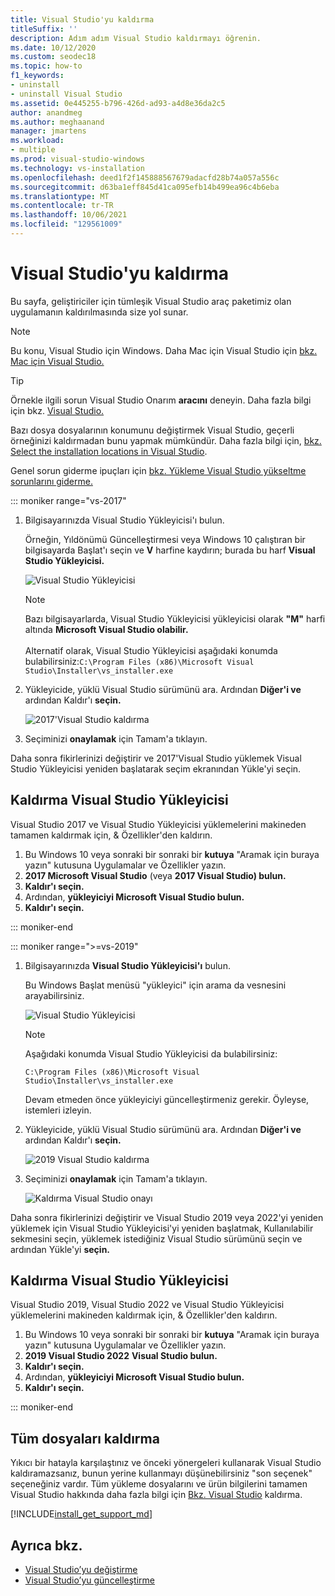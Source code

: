 ```yaml
---
title: Visual Studio'yu kaldırma
titleSuffix: ''
description: Adım adım Visual Studio kaldırmayı öğrenin.
ms.date: 10/12/2020
ms.custom: seodec18
ms.topic: how-to
f1_keywords:
- uninstall
- uninstall Visual Studio
ms.assetid: 0e445255-b796-426d-ad93-a4d8e36da2c5
author: anandmeg
ms.author: meghaanand
manager: jmartens
ms.workload:
- multiple
ms.prod: visual-studio-windows
ms.technology: vs-installation
ms.openlocfilehash: deed1f2f145888567679adacfd28b74a057a556c
ms.sourcegitcommit: d63ba1eff845d41ca095efb14b499ea96c4b6eba
ms.translationtype: MT
ms.contentlocale: tr-TR
ms.lasthandoff: 10/06/2021
ms.locfileid: "129561009"
---
```

# <a name="uninstall-visual-studio"></a>Visual Studio'yu kaldırma

Bu sayfa, geliştiriciler için tümleşik Visual Studio araç paketimiz olan uygulamanın kaldırılmasında size yol sunar.

> [!NOTE]
> Bu konu, Visual Studio için Windows. Daha Mac için Visual Studio için [bkz. Mac için Visual Studio.](/visualstudio/mac/uninstall)

> [!TIP]
> Örnekle ilgili sorun Visual Studio Onarım **aracını** deneyin. Daha fazla bilgi için bkz. [Visual Studio.](../install/repair-visual-studio.md) 
>
> Bazı dosya dosyalarının konumunu değiştirmek Visual Studio, geçerli örneğinizi kaldırmadan bunu yapmak mümkündür. Daha fazla bilgi için, [bkz. Select the installation locations in Visual Studio](../install/change-installation-locations.md).
>
> Genel sorun giderme ipuçları için [bkz. Yükleme Visual Studio yükseltme sorunlarını giderme.](../install/troubleshooting-installation-issues.md)

::: moniker range="vs-2017"

1. Bilgisayarınızda Visual Studio Yükleyicisi'ı bulun.

     Örneğin, Yıldönümü Güncelleştirmesi veya Windows 10 çalıştıran bir bilgisayarda  Başlat'ı seçin ve **V** harfine kaydırın; burada bu harf **Visual Studio Yükleyicisi.**

     ![Visual Studio Yükleyicisi](media/locate-the-visual-studio-installer.png "Microsoft Visual Studio Yükleyicisini bulma")

   > [!NOTE]
   > Bazı bilgisayarlarda, Visual Studio Yükleyicisi yükleyicisi olarak **"M"** harfi altında **Microsoft Visual Studio olabilir.**<br/><br/> Alternatif olarak, Visual Studio Yükleyicisi aşağıdaki konumda bulabilirsiniz:`C:\Program Files (x86)\Microsoft Visual Studio\Installer\vs_installer.exe`

1. Yükleyicide, yüklü Visual Studio sürümünü ara. Ardından **Diğer'i ve** ardından Kaldır'ı **seçin.**

     ![2017'Visual Studio kaldırma](media/uninstall-visual-studio.png "2017'Visual Studio kaldırma")

1. Seçiminizi **onaylamak** için Tamam'a tıklayın.

Daha sonra fikirlerinizi değiştirir ve 2017'Visual Studio yüklemek Visual Studio Yükleyicisi yeniden başlatarak seçim  ekranından Yükle'yi seçin.

## <a name="uninstall-visual-studio-installer"></a>Kaldırma Visual Studio Yükleyicisi

Visual Studio 2017 ve Visual Studio Yükleyicisi yüklemelerini makineden tamamen kaldırmak için, & Özellikler'den kaldırın.

1. Bu Windows 10 veya sonraki bir sonraki bir **kutuya** "Aramak için buraya yazın" kutusuna Uygulamalar ve Özellikler yazın.
1. **2017 Microsoft Visual Studio** (veya **2017 Visual Studio) bulun.**
1. **Kaldır'ı seçin.**
1. Ardından, **yükleyiciyi Microsoft Visual Studio bulun.**
1. **Kaldır'ı seçin.**

::: moniker-end

::: moniker range=">=vs-2019"

1. Bilgisayarınızda **Visual Studio Yükleyicisi'ı** bulun.

     Bu Windows Başlat menüsü "yükleyici" için arama da vesnesini arayabilirsiniz.

     ![Visual Studio Yükleyicisi](media/vs-2019/visual-studio-installer.png "Arama Visual Studio Yükleyicisi")

     > [!NOTE]
     > Aşağıdaki konumda Visual Studio Yükleyicisi da bulabilirsiniz:
     >
     > `C:\Program Files (x86)\Microsoft Visual Studio\Installer\vs_installer.exe`

    Devam etmeden önce yükleyiciyi güncelleştirmeniz gerekir. Öyleyse, istemleri izleyin.

1. Yükleyicide, yüklü Visual Studio sürümünü ara. Ardından **Diğer'i ve** ardından Kaldır'ı **seçin.**

     ![2019 Visual Studio kaldırma](media/vs-2019/vs-installer-uninstall.png "2019 Visual Studio kaldırma")

1. Seçiminizi **onaylamak** için Tamam'a tıklayın.

     ![Kaldırma Visual Studio onayı](media/vs-2019/uninstall-visualstudio-confirm.png "2019'da Visual Studio onaylayın")

Daha sonra fikirlerinizi değiştirir ve Visual Studio 2019 veya 2022'yi yeniden yüklemek için  Visual Studio Yükleyicisi'yi yeniden başlatmak, Kullanılabilir sekmesini seçin, yüklemek istediğiniz Visual Studio sürümünü seçin ve ardından Yükle'yi **seçin.**

## <a name="uninstall-visual-studio-installer"></a>Kaldırma Visual Studio Yükleyicisi

Visual Studio 2019, Visual Studio 2022 ve Visual Studio Yükleyicisi yüklemelerini makineden kaldırmak için, & Özellikler'den kaldırın.

1. Bu Windows 10 veya sonraki bir sonraki bir **kutuya** "Aramak için buraya yazın" kutusuna Uygulamalar ve Özellikler yazın.
1. **2019 Visual Studio 2022** **Visual Studio bulun.**
1. **Kaldır'ı seçin.**
1. Ardından, **yükleyiciyi Microsoft Visual Studio bulun.**
1. **Kaldır'ı seçin.**

::: moniker-end

## <a name="remove-all-files"></a>Tüm dosyaları kaldırma

Yıkıcı bir hatayla karşılaştınız ve önceki yönergeleri kullanarak Visual Studio kaldıramazsanız, bunun yerine kullanmayı düşünebilirsiniz "son seçenek" seçeneğiniz vardır. Tüm yükleme dosyalarını ve ürün bilgilerini tamamen Visual Studio hakkında daha fazla bilgi için [Bkz. Visual Studio](remove-visual-studio.md) kaldırma.

[!INCLUDE[install_get_support_md](includes/install_get_support_md.md)]

## <a name="see-also"></a>Ayrıca bkz.

* [Visual Studio’yu değiştirme](modify-visual-studio.md)
* [Visual Studio’yu güncelleştirme](update-visual-studio.md)

